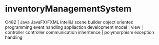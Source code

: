 # inventoryManagementSystem

C482 | Java
JavaFX/FXML
IntelliJ
scene builder
object oriented programming
event handling
appliaction development
model | view | controller
controller communication
inheritence | polymorphism
exception handling
